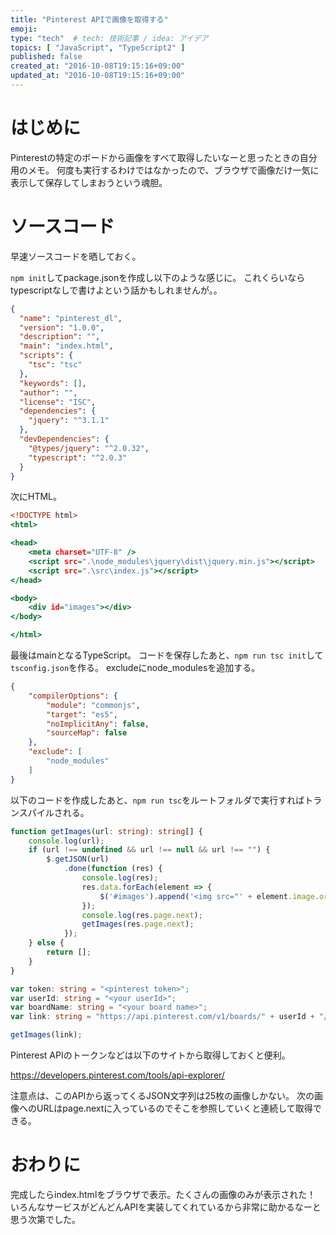```yaml
---
title: "Pinterest APIで画像を取得する"
emoji:
type: "tech"  # tech: 技術記事 / idea: アイデア
topics: [ "JavaScript", "TypeScript2" ]
published: false
created_at: "2016-10-08T19:15:16+09:00"
updated_at: "2016-10-08T19:15:16+09:00"
---
```

# はじめに

Pinterestの特定のボードから画像をすべて取得したいなーと思ったときの自分用のメモ。
何度も実行するわけではなかったので、ブラウザで画像だけ一気に表示して保存してしまおうという魂胆。


# ソースコード

早速ソースコードを晒しておく。

`npm init`してpackage.jsonを作成し以下のような感じに。
これくらいならtypescriptなしで書けよという話かもしれませんが。。

```json:package.json
{
  "name": "pinterest_dl",
  "version": "1.0.0",
  "description": "",
  "main": "index.html",
  "scripts": {
    "tsc": "tsc"
  },
  "keywords": [],
  "author": "",
  "license": "ISC",
  "dependencies": {
    "jquery": "^3.1.1"
  },
  "devDependencies": {
    "@types/jquery": "^2.0.32",
    "typescript": "^2.0.3"
  }
}
```

次にHTML。

```html:index.html
<!DOCTYPE html>
<html>

<head>
	<meta charset="UTF-8" />
	<script src=".\node_modules\jquery\dist\jquery.min.js"></script>
	<script src=".\src\index.js"></script>
</head>

<body>
	<div id="images"></div>
</body>

</html>
```
最後はmainとなるTypeScript。
コードを保存したあと、`npm run tsc init`して`tsconfig.json`を作る。
excludeにnode_modulesを追加する。

```json:tsconfig.json
{
    "compilerOptions": {
        "module": "commonjs",
        "target": "es5",
        "noImplicitAny": false,
        "sourceMap": false
    },
    "exclude": [
        "node_modules"
    ]
}
```

以下のコードを作成したあと、`npm run tsc`をルートフォルダで実行すればトランスパイルされる。

```ts:src/index.ts
function getImages(url: string): string[] {
	console.log(url);
	if (url !== undefined && url !== null && url !== "") {
		$.getJSON(url)
			.done(function (res) {
				console.log(res);
				res.data.forEach(element => {
					$('#images').append('<img src="' + element.image.original.url + '">');
				});
				console.log(res.page.next);
				getImages(res.page.next);
			});
	} else {
		return [];
	}
}

var token: string = "<pinterest token>";
var userId: string = "<your userId>";
var boardName: string = "<your board name>";
var link: string = "https://api.pinterest.com/v1/boards/" + userId + "/" + boardName + "/pins/?access_token=" + token + "&fields=image";

getImages(link);
```

Pinterest APIのトークンなどは以下のサイトから取得しておくと便利。

https://developers.pinterest.com/tools/api-explorer/

注意点は、このAPIから返ってくるJSON文字列は25枚の画像しかない。
次の画像へのURLはpage.nextに入っているのでそこを参照していくと連続して取得できる。

# おわりに
完成したらindex.htmlをブラウザで表示。たくさんの画像のみが表示された！
いろんなサービスがどんどんAPIを実装してくれているから非常に助かるなーと思う次第でした。

